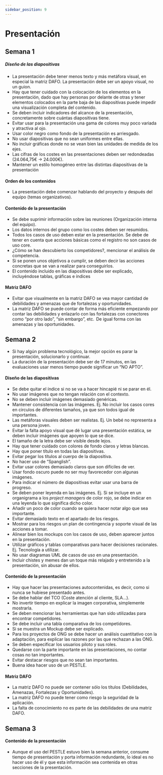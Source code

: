 ```yaml
---
sidebar_position: 9
---
```


# Presentación

## Semana 1

##### Diseño de las diapositivas

- La presentación debe tener menos texto y más metáfora visual, en especial la matriz DAFO. La presentación debe ser un apoyo visual, no un guion.  
- Hay que tener cuidado con la colocación de los elementos en la presentación, dado que hay personas por delante de otras y tener elementos colocados en la parte baja de las diapositivas puede impedir una visualización completa del contenido.  
- Se deben incluir indicadores del alcance de la presentación, concretamente sobre cuántas diapositivas tiene.
- Evitar usar para la presentación una gama de colores muy poco variada y atractiva al ojo.
- Usar color negro como fondo de la presentación es arriesgado.
- No usar diapositivas que no sean uniformes entre ellas. 
- No incluir gráficas donde no se vean bien las unidades de medida de los ejes.
- Las cifras de los costes en las presentaciones deben ser redondeadas (24.064,75€ -> 24.000€). 
- Mantener un estilo homogéneo entre las distintas diapositivas de la presentación

#### Orden de los contenidos

- La presentación debe comenzar hablando del proyecto y después del equipo (temas organizativos).  

#### Contenido de la presentación

- Se debe suprimir información sobre las reuniones (Organización interna del equipo).
- Los datos internos del grupo como los costes deben ser resumidos.  
- Todos los casos de uso deben estar en la presentación. Se debe de tener en cuenta que acciones básicas como el registro no son casos de uso core.  
- ¿Cómo se han descubierto los competidores?, mencionar el análisis de competencia.
- Si se ponen unos objetivos a cumplir, se deben decir las acciones concretas que se van a realizar para conseguirlos.  
- El contenido incluido en las diapositivas debe ser explicado, incluyéndose tablas, gráficas e índices

#### Matriz DAFO

- Evitar que visualmente en la matriz DAFO se vea mayor cantidad de debilidades y amenazas que de fortalezas y oportunidades.
- La matriz DAFO se puede contar de forma más eficiente empezando por contar las debilidades y enlazarlo con las fortalezas con conectores como “por otro lado”, “sin embargo”, etc.  De igual forma con las amenazas y las oportunidades.

## Semana 2

- Si hay algún problema tecnológico, la mejor opción es parar la presentación, solucionarlo y continuar.
- La duración de la presentación debe ser de 17 minutos, en las evaluaciones usar menos tiempo puede significar un “NO APTO”. 

#### Diseño de las diapositivas

- Se debe quitar el índice si no se va a hacer hincapié ni se parar en él.
- No usar imágenes que no tengan relación con el contexto.
- No se deben incluir imágenes demasiado genéricas.
- Mantener consistencia con las imágenes. Ej. No incluir los casos cores en circulos de diferentes tamaños, ya que son todos igual de importantes.
- Las metáforas visuales deben ser realistas. Ej. Un bebé no representa a una persona joven.
- Evitar la falta apoyo visual que dé lugar una presentación estática, se deben incluir imágenes que apoyen lo que se dice.
- El tamaño de la letra debe ser visible desde lejos.
- Hay que tener cuidado con colores de fondo claros y letras blancas.
- Hay que poner título en todas las diapositivas.
- Evitar pegar los títulos al cuerpo de la diapositiva.
- No hacer uso de “Spanglish”.
- Evitar usar colores demasiado claros que son difíciles de ver.
- Usar fondo oscuro puede no ser muy favorecedor con algunas imágenes.
- Para indicar el número de diapositivas evitar usar una barra de progreso.
- Se deben poner leyenda en las imágenes. Ej. Si se incluye en un organigrama a los *project managers* de color rojo, se debe indicar en  una leyenda lo que significa dicho color.
- Añadir un poco de color cuando se quiera hacer notar algo que sea importante.
- Evitar demasiado texto en el apartado de los riesgos.
- Mostrar para los riesgos un plan de contingencia y soporte visual de las acciones a tomar.
- Alinear bien los mockups con los casos de uso, deben aparecer juntos en la presentación.
- Utilizar gráficos y tablas comparativas para hacer decisiones racionales. Ej. Tecnología a utilizar.
- No usar diagramas UML de casos de uso en una presentación.
- Incluir chistes y memes dan un toque más relajado y entretenido a la presentación, sin abusar de ellos.

#### Contenido de la presentación

- Hay que hacer las presentaciones autocontenidas, es decir, como si nunca se hubiese presentado antes.
- Se debe hablar del TCO (Coste atención al cliente, SLA...).
- No invertir tiempo en explicar la imagen corporativa, simplemente mostrarla.
- Se deben mencionar las herramientas que han sido utilizadas para encontrar competidores.
- Se debe incluir una tabla comparativa de los competidores.
- Si se muestra un Mockup debe ser explicado.
- Para los proyectos de ONG se debe hacer un análisis cuantitativo con la adaptación, para explicar las razones por las que rechazan a las ONG. 
- Se deben especificar los usuarios piloto y sus roles.
- Quedarse con la parte importante en las presentaciones, no contar cosas no tan importantes.
- Evitar destacar riesgos que no sean tan importantes.
- Buena idea hacer uso de un PESTLE.

#### Matriz DAFO

- La matriz DAFO no puede ser contener sólo los títulos (Debilidades, Amenazas, Fortalezas y Oportunidades).
- La matriz DAFO no puede tener como riesgo la seguridad de la aplicación.
- La falta de conocimiento no es parte de las debilidades de una matriz DAFO.


## Semana 3

#### Contenido de la presentación

- Aunque el uso del PESTLE estuvo bien la semana anterior, consume tiempo de presentación y porta información redundante, lo ideal es no hacer uso de él y que esta información sea contenida en otras secciones de la presentación.

